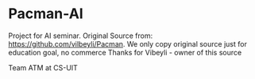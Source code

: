 # Pacman-AI
Project for AI seminar. 
Original Source from: https://github.com/vilbeyli/Pacman.
We only copy original source just for education goal, no commerce
Thanks for Vibeyli - owner of this source

Team ATM at CS-UIT
